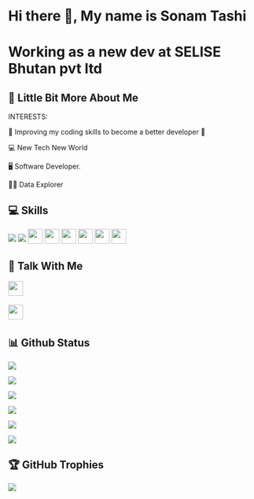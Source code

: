 # Hi there 👋, My name is Sonam Tashi

# Working as a new dev at SELISE Bhutan pvt ltd


## 💫 Little Bit More About Me

INTERESTS:
<p> 🤩 Improving my coding skills to become a better developer 🤩 </p>
<p> 💻 New Tech New World </p>
<p> 🖥 Software Developer.</p>
<p> 👨‍🏫 Data Explorer</p>
 

## 💻 Skills
<p>
<img src="https://img.shields.io/badge/ruby-3670A0?style=for-the-badge&logo=ruby&logoColor=ffdd54" style="margin-bottom: 4px; height=30px">
<img src="https://img.shields.io/badge/rails-3670A0?style=for-the-badge&logo=rails&logoColor=ffdd54" style="margin-bottom: 4px; height=30px">
<img src="https://img.shields.io/badge/python-3670A0?style=for-the-badge&logo=python&logoColor=ffdd54" style="margin-bottom: 4px;" height="30px">
<img src="https://img.shields.io/badge/javascript-%23323330.svg?style=for-the-badge&logo=javascript&logoColor=%23F7DF1E" style="margin-bottom: 4px;" height="30px">
<img src="https://img.shields.io/badge/html5-%23E34F26.svg?style=for-the-badge&logo=html5&logoColor=white" style="margin-bottom: 4px;" height="30px">
<img src="https://img.shields.io/badge/css3-%231572B6.svg?style=for-the-badge&logo=css3&logoColor=white" style="margin-bottom: 4px;" height="30px">
<img src="https://img.shields.io/badge/flask-%23000.svg?style=for-the-badge&logo=flask&logoColor=white" style="margin-bottom: 4px;" height="30px">
<img src="https://img.shields.io/badge/git-%23F05033.svg?style=for-the-badge&logo=git&logoColor=white" style="margin-bottom: 4px;" height="30px">
</p>

## 👥 Talk With Me
<p>
<a href="https://www.instagram.com/sonam_taa"><img src="https://img.shields.io/badge/Instagram-%23E4405F.svg?style=for-the-badge&logo=Instagram&logoColor=white" style="margin-bottom: 4px;" height="30px" target="_blank"></a>
</p>
<p>
<a href="https://twitter.com/tashist515"><img src="https://img.shields.io/badge/Twitter-%23E4405F.svg?style=for-the-badge&logo=Twitter&logoColor=blue" style="margin-bottom: 4px;" height="30px" target="_blank"></a>
</p>


## 📊 Github Status

<p><img src="https://activity-graph.herokuapp.com/graph?username=sonamtaa"><p>

<p><img src="https://github-readme-stats.vercel.app/api?username=sonamtaa&show_icons=true"><p>

<p><img src="https://github-readme-stats.vercel.app/api/top-langs/?username=sonamtaa&layout=compact"><p>

<p><img src="https://metrics.lecoq.io/sonamtaa"><p>

<p><img src="https://github-readme-streak-stats.herokuapp.com/?user=sonamtaa"><p>

<p><img src="https://visitcount.itsvg.in/api?id=sonamtaa&label=Profile%20Views&color=12&icon=5&pretty=true"><p>
 
 
 ## 🏆 GitHub Trophies

<p><img src="https://github-profile-trophy.vercel.app/?username=sonamtaa">
</p>



